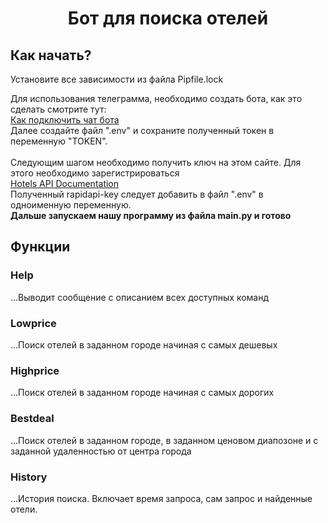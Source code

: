 <h1 align="center">Бот для поиска отелей</h1>
<h2>Как начать?</h2>
<p>
Установите все зависимости из файла Pipfile.lock <br>

Для использования телеграмма, необходимо создать бота, как это сделать смотрите тут:<br>
[Как подключить чат бота](https://sendpulse.com/ru/knowledge-base/chatbot/telegram/create-telegram-chatbot#:~:text=Откройте%20мессенджер%20Telegram%2C%20войдите%20в,напечатайте%20и%20отправьте%20команду%20%2Fnewbot)<br>
Далее создайте файл ".env" и сохраните полученный токен в переменную "TOKEN".<br><br>
Следующим шагом необходимо получить ключ на этом сайте. Для этого необходимо зарегистрироваться<br>
[Hotels API Documentation](https://rapidapi.com/apidojo/api/hotels4/)<br>
Полученный rapidapi-key следует добавить в файл ".env" в одноименную переменную.<br>
<b>Дальше запускаем нашу программу из файла main.py и готово</b><br>
</p>
<h2>Функции</h2>
<p>
<h3>Help</h3>
...Выводит сообщение с описанием всех доступных команд
</p>
<p>
<h3>Lowprice</h3>
...Поиск отелей в заданном городе начиная с самых дешевых
</p>
<p>
<h3>Highprice</h3>
...Поиск отелей в заданном городе начиная с самых дорогих
</p>
<p>
<h3>Bestdeal</h3>
...Поиск отелей в заданном городе, в заданном ценовом диапозоне и с заданной удаленностью от центра города
</p>
<p>
<h3>History</h3>
...История поиска. Включает время запроса, сам запрос и найденные отели.
</p>

